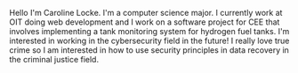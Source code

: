 Hello I'm Caroline Locke. I'm a computer science major. I currently work at OIT doing web development and I work on a software project for CEE 
that involves implementing a tank monitoring system for hydrogen fuel tanks. I'm interested in working in the cybersecurity field in the future! 
I really love true crime so I am interested in how to use security principles in data recovery in the criminal justice field.
